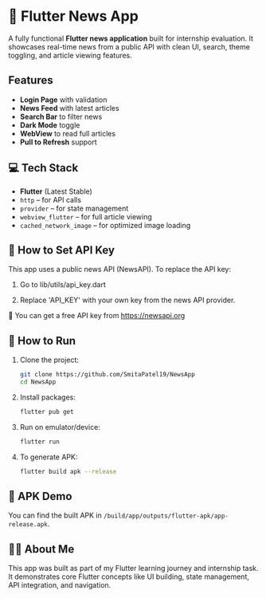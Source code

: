 # 📰 Flutter News App

A fully functional **Flutter news application** built for internship evaluation. It showcases real-time news from a public API with clean UI, search, theme toggling, and article viewing features.

## Features

- **Login Page** with validation
- **News Feed** with latest articles
- **Search Bar** to filter news
- **Dark Mode** toggle
- **WebView** to read full articles
- **Pull to Refresh** support

## 💻 Tech Stack

- **Flutter** (Latest Stable)
- `http` – for API calls
- `provider` – for state management
- `webview_flutter` – for full article viewing
- `cached_network_image` – for optimized image loading

## 🔑 How to Set API Key
This app uses a public news API (NewsAPI). To replace the API key:

1. Go to lib/utils/api_key.dart

2. Replace 'API_KEY' with your own key from the news API provider.

🔗 You can get a free API key from https://newsapi.org

## 🚀 How to Run

1. Clone the project:
   ```bash
   git clone https://github.com/SmitaPatel19/NewsApp
   cd NewsApp
   ```

2. Install packages:
   ```bash
   flutter pub get
   ```

3. Run on emulator/device:
   ```bash
   flutter run
   ```

4. To generate APK:
   ```bash
   flutter build apk --release
   ```

## 📲 APK Demo

You can find the built APK in `/build/app/outputs/flutter-apk/app-release.apk`.

## 🙋‍♂️ About Me

This app was built as part of my Flutter learning journey and internship task. It demonstrates core Flutter concepts like UI building, state management, API integration, and navigation.
